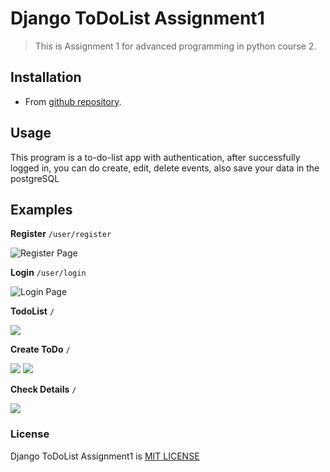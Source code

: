 # Django ToDoList Assignment1

> This is Assignment 1 for advanced programming in python course 2.

## Installation

- From [github repository](https://github.com/kuroye/djangoToDoList).

## Usage

This program is a to-do-list app with authentication, after successfully logged in, you can do create, edit, delete
events, also save your data in the postgreSQL

## Examples

**Register** `/user/register`

<img src="./screenshots/register.png" title="Register" alt="Register Page">

**Login** `/user/login`

<img src="./screenshots/login.png" title="Login" alt="Login Page">

**TodoList** `/`

<img src="./screenshots/todo1.png">

**Create ToDo** `/`

<img src="./screenshots/todo2.png">

<img src="./screenshots/todo3.png">

**Check Details** `/`

<img src="./screenshots/todo4.png">

### License

Django ToDoList Assignment1 is [MIT LICENSE](./LICENSE)

